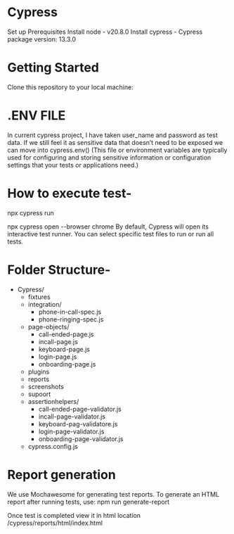 # Cypress
Set up 
Prerequisites
Install node - v20.8.0
Install cypress - Cypress package version: 13.3.0

# Getting Started
Clone this repository to your local machine:

# .ENV FILE 
In current cypress project, I have taken user_name and password as test data. If we still feel it as sensitive data that doesn’t need to be exposed we can move into cypress.env()
(This file or environment variables are typically used for configuring and storing sensitive information or configuration settings that your tests or applications need.)
		

# How to execute test-
npx cypress run

npx cypress open --browser chrome
By default, Cypress will open its interactive test runner. You can select specific test files to run or run all tests.


# Folder Structure- 

- Cypress/
  - fixtures
  - integration/
    - phone-in-call-spec.js
    - phone-ringing-spec.js
  - page-objects/
    - call-ended-page.js
    - incall-page.js
    - keyboard-page.js
    - login-page.js
    - onboarding-page.js
  - plugins
  - reports
  - screenshots
  - supoort
  - assertionhelpers/
    - call-ended-page-validator.js
    - incall-page-validator.js
    - keyboard-pag-validatore.js
    - login-page-validator.js
    - onboarding-page-validator.js
  - cypress.config.js

# Report generation 
We use Mochawesome for generating test reports. To generate an HTML report after running tests, use:
npm run generate-report

Once test is completed view it in html location 
/cypress/reports/html/index.html
